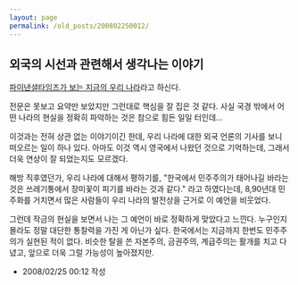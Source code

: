 ```yaml
---
layout: page
permalink: /old_posts/200802250012/
---
```


## 외국의 시선과 관련해서 생각나는 이야기

<a href="http://issue.tistory.com/entry/%ED%8C%8C%EC%9D%B4%EB%82%B8%EC%85%9C%ED%83%80%EC%9E%84%EC%A6%88-%EB%8C%80%ED%95%9C%EB%AF%BC%EA%B5%AD%EC%9D%80-%EB%B6%88%EB%8F%84%EC%A0%80%EA%B0%80-%EC%95%84%EB%8B%88%EB%9D%BC-%EB%87%8C%EC%88%98%EC%88%A0%EC%9D%B4-%ED%95%84%EC%9A%94%ED%95%98%EB%8B%A4">파이낸셜타임즈가 보는 지금의 우리 나라</a>라고 하신다.

전문은 못보고 요약만 보았지만 그런대로 핵심을 잘 집은 것 같다.
사실 국경 밖에서 어떤 나라의 현실을 정확히 파악하는 것은 참으로 힘든 일일 터인데...

이것과는 전혀 상관 없는 이야기이긴 한데, 우리 나라에 대한 외국 언론의 기사를 보니 떠오르는 일이 하나 있다.
아마도 이것 역시 영국에서 나왔던 것으로 기억하는데, 그래서 더욱 연상이 잘 되었는지도 모르겠다.

해방 직후였던가, 우리 나라에 대해서 평하기를, 
"한국에서 민주주의가 태어나길 바라는 것은 쓰레기통에서 장미꽃이 피기를 바라는 것과 같다."
라고 하였다는데, 8,90년대 민주화를 거치면서 많은 사람들이 우리 나라의 발전상을 근거로 이 예언을 비웃었다.

그런데 작금의 현실을 보면서 나는 그 예언이 바로 정확하게 맞았다고 느낀다. 누구인지 몰라도 정말 대단한 통찰력을 가진 게 아닌가 싶다.
한국에서는 지금까지 한번도 민주주의가 실현된 적이 없다. 비슷한 탈을 쓴 자본주의, 금권주의, 계급주의는 활개를 치고 다녔고, 앞으로 더욱 그럴 가능성이 높아졌지만.






- 2008/02/25 00:12 작성